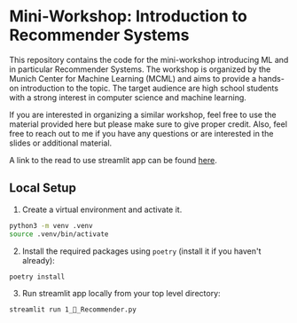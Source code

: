 # Mini-Workshop: Introduction to Recommender Systems

This repository contains the code for the mini-workshop introducing ML and in particular Recommender Systems. The workshop is organized by the Munich Center for Machine Learning (MCML) and aims to provide a hands-on introduction to the topic. The target audience are high school students with a strong interest in computer science and machine learning.

If you are interested in organizing a similar workshop, feel free to use the material provided here but please make sure to give proper credit. Also, feel free to reach out to me if you have any questions or are interested in the slides or additional material.

A link to the read to use streamlit app can be found [here](tbd).

## Local Setup

1. Create a virtual environment and activate it.

```bash
python3 -m venv .venv
source .venv/bin/activate
```

2. Install the required packages using `poetry` (install it if you haven't already):

```bash
poetry install
```

3. Run streamlit app locally from your top level directory:

```bash
streamlit run 1_🤖_Recommender.py
```
